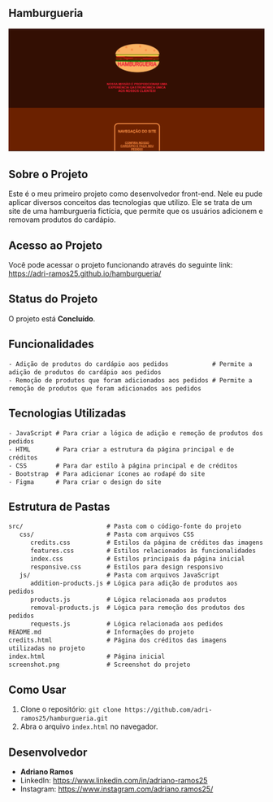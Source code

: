 ## Hamburgueria

![Imagens do projeto](https://github.com/adri-ramos25/hamburgueria/raw/main/screenshot.png)



## Sobre o Projeto

Este é o meu primeiro projeto como desenvolvedor front-end. Nele eu pude aplicar diversos conceitos das tecnologias que utilizo. Ele se trata de um site de uma hamburgueria fictícia, que permite que os usuários adicionem e removam produtos do cardápio.



## Acesso ao Projeto
Você pode acessar o projeto funcionando através do seguinte link: https://adri-ramos25.github.io/hamburgueria/



## Status do Projeto

O projeto está **Concluído**.



## Funcionalidades

```plaintext
- Adição de produtos do cardápio aos pedidos            # Permite a adição de produtos do cardápio aos pedidos 
- Remoção de produtos que foram adicionados aos pedidos # Permite a remoção de produtos que foram adicionados aos pedidos
```



## Tecnologias Utilizadas

```plaintext
- JavaScript # Para criar a lógica de adição e remoção de produtos dos pedidos
- HTML       # Para criar a estrutura da página principal e de créditos
- CSS        # Para dar estilo à página principal e de créditos 
- Bootstrap  # Para adicionar ícones ao rodapé do site
- Figma      # Para criar o design do site
```



## Estrutura de Pastas

```plaintext
src/                       # Pasta com o código-fonte do projeto
   css/                    # Pasta com arquivos CSS
      credits.css          # Estilos da página de créditos das imagens
      features.css         # Estilos relacionados às funcionalidades
      index.css            # Estilos principais da página inicial
      responsive.css       # Estilos para design responsivo
   js/                     # Pasta com arquivos JavaScript
      addition-products.js # Lógica para adição de produtos aos pedidos
      products.js          # Lógica relacionada aos produtos
      removal-products.js  # Lógica para remoção dos produtos dos pedidos
      requests.js          # Lógica relacionada aos pedidos
README.md                  # Informações do projeto
credits.html               # Página dos créditos das imagens utilizadas no projeto
index.html                 # Página inicial
screenshot.png             # Screenshot do projeto
```



## Como Usar

1. Clone o repositório: `git clone https://github.com/adri-ramos25/hamburgueria.git`
2. Abra o arquivo `index.html` no navegador.



## Desenvolvedor

- **Adriano Ramos**
- LinkedIn: https://www.linkedin.com/in/adriano-ramos25
- Instagram: https://www.instagram.com/adriano.ramos25/
